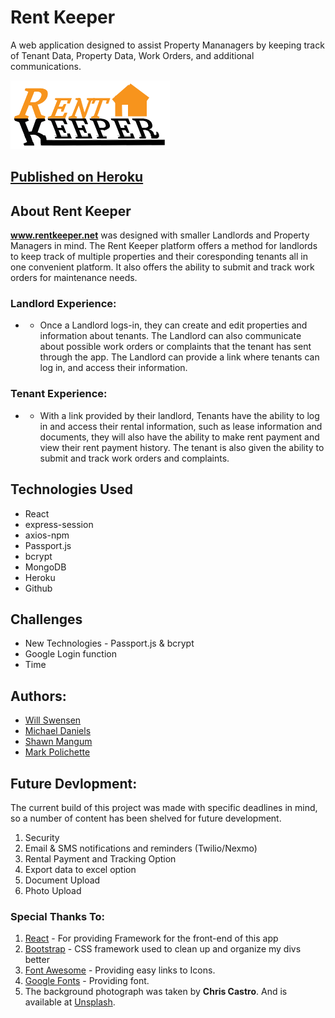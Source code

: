 # Rent Keeper
A web application designed to assist Property Mananagers by keeping track of Tenant Data, Property Data, Work Orders, and additional communications.

![Logo](./client/public/images/RentKeeper-01.png)

## [Published on Heroku](http://www.rentkeeper.net)

## About Rent Keeper
<strong>www.rentkeeper.net</strong> was designed with smaller Landlords and Property Managers in mind.  The Rent Keeper platform offers a method for landlords to keep track of multiple properties and their coresponding tenants all in one convenient platform. It also offers the ability to submit and track work orders for maintenance needs.

### Landlord Experience:
* * Once a Landlord logs-in, they can create and edit properties and information about tenants.  The Landlord can also communicate about possible work orders or complaints that the tenant has sent through the app. The Landlord can provide a link where tenants can log in, and access their information.

### Tenant Experience:
* * With a link provided by their landlord, Tenants have the ability to log in and access their rental information, such as lease information and documents, they will also have the ability to make rent payment and view their rent payment history. The tenant is also given the ability to submit and track work orders and complaints. 

## Technologies Used

* React
* express-session
* axios-npm
* Passport.js
* bcrypt
* MongoDB
* Heroku
* Github

## Challenges

* New Technologies - Passport.js & bcrypt
* Google Login function 
* Time 

## Authors:
* [Will Swensen](https://github.com/Ponker25)
* [Michael Daniels](https://github.com/mikeytdan)
* [Shawn Mangum](https://github.com/tubashawn)
* [Mark Polichette](https://github.com/MCPolichette)

## Future Devlopment:
The current build of this project was made with specific deadlines in mind, so a number of content has been shelved for future development.

1. Security
2. Email & SMS notifications and reminders (Twilio/Nexmo)
3. Rental Payment and Tracking Option 
4. Export data to excel option
5. Document Upload 
6. Photo Upload 

### Special Thanks To:
1. [React](https://reactjs.org/) -  For providing Framework for the front-end of this app
2. [Bootstrap](https://getbootstrap.com/) - CSS framework used to clean up and organize my divs better
3. [Font Awesome](https://fontawesome.com/) - Providing easy links to Icons.
4. [Google Fonts](https://fonts.google.com/) - Providing font.
5. The background photograph was taken by <strong>Chris Castro</strong>. And is available at [Unsplash](www.unsplash.com).